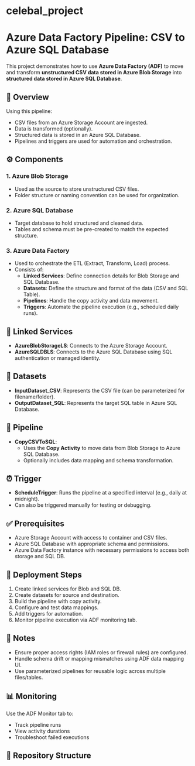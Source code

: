 # celebal_project

# Azure Data Factory Pipeline: CSV to Azure SQL Database

This project demonstrates how to use **Azure Data Factory (ADF)** to move and transform **unstructured CSV data stored in Azure Blob Storage** into **structured data stored in Azure SQL Database**.

## 📌 Overview

Using this pipeline:
- CSV files from an Azure Storage Account are ingested.
- Data is transformed (optionally).
- Structured data is stored in an Azure SQL Database.
- Pipelines and triggers are used for automation and orchestration.

## ⚙️ Components

### 1. **Azure Blob Storage**
- Used as the source to store unstructured CSV files.
- Folder structure or naming convention can be used for organization.

### 2. **Azure SQL Database**
- Target database to hold structured and cleaned data.
- Tables and schema must be pre-created to match the expected structure.

### 3. **Azure Data Factory**
- Used to orchestrate the ETL (Extract, Transform, Load) process.
- Consists of:
  - **Linked Services**: Define connection details for Blob Storage and SQL Database.
  - **Datasets**: Define the structure and format of the data (CSV and SQL Table).
  - **Pipelines**: Handle the copy activity and data movement.
  - **Triggers**: Automate the pipeline execution (e.g., scheduled daily runs).

## 🔗 Linked Services
- **AzureBlobStorageLS**: Connects to the Azure Storage Account.
- **AzureSQLDBLS**: Connects to the Azure SQL Database using SQL authentication or managed identity.

## 📁 Datasets
- **InputDataset_CSV**: Represents the CSV file (can be parameterized for filename/folder).
- **OutputDataset_SQL**: Represents the target SQL table in Azure SQL Database.

## 🔄 Pipeline
- **CopyCSVToSQL**:
  - Uses the **Copy Activity** to move data from Blob Storage to Azure SQL Database.
  - Optionally includes data mapping and schema transformation.

## ⏰ Trigger
- **ScheduleTrigger**: Runs the pipeline at a specified interval (e.g., daily at midnight).
- Can also be triggered manually for testing or debugging.

## ✅ Prerequisites
- Azure Storage Account with access to container and CSV files.
- Azure SQL Database with appropriate schema and permissions.
- Azure Data Factory instance with necessary permissions to access both storage and SQL DB.

## 🚀 Deployment Steps
1. Create linked services for Blob and SQL DB.
2. Create datasets for source and destination.
3. Build the pipeline with copy activity.
4. Configure and test data mappings.
5. Add triggers for automation.
6. Monitor pipeline execution via ADF monitoring tab.

## 📌 Notes
- Ensure proper access rights (IAM roles or firewall rules) are configured.
- Handle schema drift or mapping mismatches using ADF data mapping UI.
- Use parameterized pipelines for reusable logic across multiple files/tables.

## 📊 Monitoring
Use the ADF Monitor tab to:
- Track pipeline runs
- View activity durations
- Troubleshoot failed executions

## 📁 Repository Structure

